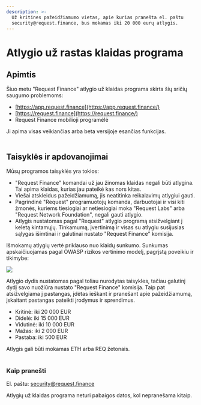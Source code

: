 ```yaml
---
description: >-
  Už kritines pažeidžiamumo vietas, apie kurias pranešta el. paštu
  security@request.finance, bus mokamas iki 20 000 eurų atlygis.
---
```


# Atlygio už rastas klaidas programa

## Apimtis <a href="#h_4937a7a6f9" id="h_4937a7a6f9"></a>

Šiuo metu "Request Finance" atlygio už klaidas programa skirta šių sričių saugumo problemoms:

* [https://app.request.finance](https://app.request.finance/)
* [https://request.finance](https://request.finance/)
* Request Finance mobilioji programėlė

Ji apima visas veikiančias arba beta versijoje esančias funkcijas.\
​

## Taisyklės ir apdovanojimai <a href="#h_d5a801813b" id="h_d5a801813b"></a>

Mūsų programos taisyklės yra tokios:

* "Request Finance" komandai už jau žinomas klaidas negali būti atlygina. Tai apima klaidas, kurias jau pateikė kas nors kitas.
* Viešai atskleidus pažeidžiamumą, jis neatitinka reikalavimų atlygiui gauti.
* Pagrindinė "Request" programuotojų komanda, darbuotojai ir visi kiti žmonės, kuriems tiesiogiai ar netiesiogiai moka "Request Labs" arba "Request Network Foundation", negali gauti atlygio.
* Atlygis nustatomas pagal "Request" atlygio programą atsižvelgiant į keletą kintamųjų. Tinkamumą, įvertinimą ir visas su atlygiu susijusias sąlygas išimtinai ir galutinai nustato "Request Finance" komisija.

Išmokamų atlygių vertė priklauso nuo klaidų sunkumo. Sunkumas apskaičiuojamas pagal OWASP rizikos vertinimo modelį, pagrįstą poveikiu ir tikimybe:

[![](https://downloads.intercomcdn.com/i/o/891072185/263d0f230a8cc8427139a05b/severity.png?expires=1751479200\&signature=bc8e0d464ddcda3cab5203675b6289572b3c7af56a323ffd65fc6988736ba8d0\&req=fCkmFs58nIlaFb4V1XW4gYe%2BUkEI6d%2BITrFJkYHwzyQ%2F1aHjYeP0LiVl5yW%2F%0AZaWy8E1XdLIHDRIIUpis4y7%2BSg%3D%3D%0A)](https://downloads.intercomcdn.com/i/o/891072185/263d0f230a8cc8427139a05b/severity.png?expires=1751479200\&signature=bc8e0d464ddcda3cab5203675b6289572b3c7af56a323ffd65fc6988736ba8d0\&req=fCkmFs58nIlaFb4V1XW4gYe%2BUkEI6d%2BITrFJkYHwzyQ%2F1aHjYeP0LiVl5yW%2F%0AZaWy8E1XdLIHDRIIUpis4y7%2BSg%3D%3D%0A)

Atlygio dydis nustatomas pagal toliau nurodytas taisykles, tačiau galutinį dydį savo nuožiūra nustato "Request Finance" komisija. Taip pat atsižvelgiama į pastangas, įdėtas ieškant ir pranešant apie pažeidžiamumą, įskaitant pastangas pateikti įrodymus ir sprendimus.

* Kritinė: iki 20 000 EUR
* Didelė: iki 15 000 EUR
* Vidutinė: iki 10 000 EUR
* Mažas: iki 2 000 EUR
* Pastaba: iki 500 EUR

Atlygis gali būti mokamas ETH arba REQ žetonais.\
​

### Kaip pranešti <a href="#h_f7d6fd26df" id="h_f7d6fd26df"></a>

El. paštu: [security@request.finance](mailto:security@request.finance)

Atlygių už klaidas programa neturi pabaigos datos, kol nepranešama kitaip.

